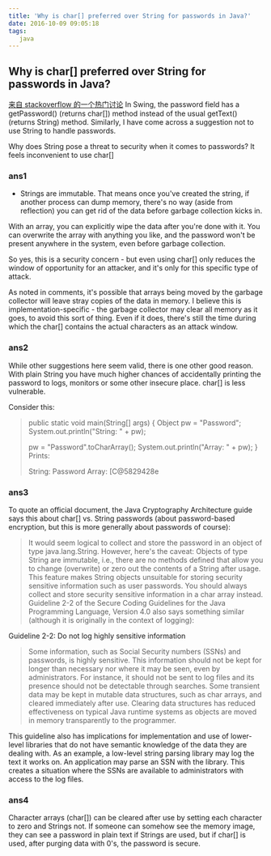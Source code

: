 ```yaml
---
title: 'Why is char[] preferred over String for passwords in Java?'
date: 2016-10-09 09:05:18
tags:
   java
---
```


 ## Why is char[] preferred over String for passwords in Java?
 [来自 stackoverflow 的一个热门讨论](http://stackoverflow.com/questions/8881291/why-is-char-preferred-over-string-for-passwords-in-java?rq=1)
 In Swing, the password field has a getPassword() (returns char[]) method instead of the usual getText() (returns String) method. Similarly, I have come across a suggestion not to use String to handle passwords.

Why does String pose a threat to security when it comes to passwords? It feels inconvenient to use char[]

### ans1
* Strings are immutable. That means once you've created the string, if another process can dump memory, there's no way (aside from reflection) you can get rid of the data before garbage collection kicks in.

With an array, you can explicitly wipe the data after you're done with it. You can overwrite the array with anything you like, and the password won't be present anywhere in the system, even before garbage collection.

So yes, this is a security concern - but even using char[] only reduces the window of opportunity for an attacker, and it's only for this specific type of attack.

As noted in comments, it's possible that arrays being moved by the garbage collector will leave stray copies of the data in memory. I believe this is implementation-specific - the garbage collector may clear all memory as it goes, to avoid this sort of thing. Even if it does, there's still the time during which the char[] contains the actual characters as an attack window.

### ans2
While other suggestions here seem valid, there is one other good reason. With plain String you have much higher chances of accidentally printing the password to logs, monitors or some other insecure place. char[] is less vulnerable.

Consider this:

> public static void main(String[] args) {
>    Object pw = "Password";
>    System.out.println("String: " + pw);
>
>    pw = "Password".toCharArray();
>    System.out.println("Array: " + pw);
> }
> Prints:
>
> String: Password
> Array: [C@5829428e

### ans3

To quote an official document, the Java Cryptography Architecture guide says this about char[] vs. String passwords (about password-based encryption, but this is more generally about passwords of course):

> It would seem logical to collect and store the password in an object of type java.lang.String. However, here's the caveat: Objects of type String are immutable, i.e., there are no methods defined that allow you to change (overwrite) or zero out the contents of a String after usage. This feature makes String objects unsuitable for storing security sensitive information such as user passwords. You should always collect and store security sensitive information in a  char array instead.
> Guideline 2-2 of the Secure Coding Guidelines for the Java Programming Language, Version 4.0 also says something similar (although it is originally in the context of logging):

Guideline 2-2: Do not log highly sensitive information

> Some information, such as Social Security numbers (SSNs) and passwords, is highly sensitive. This information should not be kept for longer than necessary nor where it may be seen, even by administrators. For instance, it should not be sent to log files and its presence should not be detectable through searches. Some transient data may be kept in mutable data structures, such as char arrays, and cleared immediately after use. Clearing data structures has reduced effectiveness on typical Java runtime systems as objects are moved in memory transparently to the programmer.
> 
This guideline also has implications for implementation and use of lower-level libraries that do not have semantic knowledge of the data they are dealing with. As an example, a low-level string parsing library may log the text it works on. An application may parse an SSN with the library. This creates a situation where the SSNs are available to administrators with access to the log files.

### ans4 
Character arrays (char[]) can be cleared after use by setting each character to zero and Strings not. If someone can somehow see the memory image, they can see a password in plain text if Strings are used, but if char[] is used, after purging data with 0's, the password is secure.


